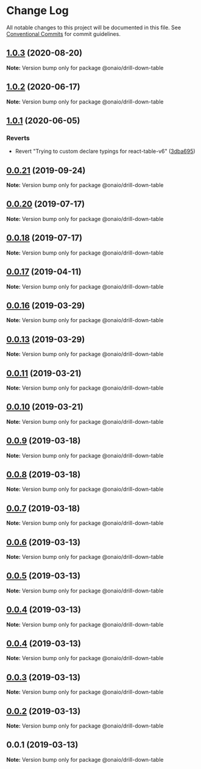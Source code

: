 # Change Log

All notable changes to this project will be documented in this file.
See [Conventional Commits](https://conventionalcommits.org) for commit guidelines.

## [1.0.3](https://github.com/onaio/js-tools/compare/@onaio/drill-down-table@1.0.2...@onaio/drill-down-table@1.0.3) (2020-08-20)

**Note:** Version bump only for package @onaio/drill-down-table

## [1.0.2](https://github.com/onaio/js-tools/compare/@onaio/drill-down-table@1.0.1...@onaio/drill-down-table@1.0.2) (2020-06-17)

**Note:** Version bump only for package @onaio/drill-down-table

## [1.0.1](https://github.com/onaio/js-tools/compare/@onaio/drill-down-table@0.0.21...@onaio/drill-down-table@1.0.1) (2020-06-05)

### Reverts

- Revert "Trying to custom declare typings for react-table-v6" ([3dba695](https://github.com/onaio/js-tools/commit/3dba69590057d340566d24985bd74588956a25c1))

## [0.0.21](https://github.com/onaio/js-tools/compare/@onaio/drill-down-table@0.0.20...@onaio/drill-down-table@0.0.21) (2019-09-24)

**Note:** Version bump only for package @onaio/drill-down-table

## [0.0.20](https://github.com/onaio/js-tools/compare/@onaio/drill-down-table@0.0.18...@onaio/drill-down-table@0.0.20) (2019-07-17)

**Note:** Version bump only for package @onaio/drill-down-table

## [0.0.18](https://github.com/onaio/js-tools/compare/@onaio/drill-down-table@0.0.17...@onaio/drill-down-table@0.0.18) (2019-07-17)

**Note:** Version bump only for package @onaio/drill-down-table

## [0.0.17](https://github.com/onaio/js-tools/compare/@onaio/drill-down-table@0.0.16...@onaio/drill-down-table@0.0.17) (2019-04-11)

**Note:** Version bump only for package @onaio/drill-down-table

## [0.0.16](https://github.com/onaio/js-tools/compare/@onaio/drill-down-table@0.0.13...@onaio/drill-down-table@0.0.16) (2019-03-29)

**Note:** Version bump only for package @onaio/drill-down-table

## [0.0.13](https://github.com/onaio/js-tools/compare/@onaio/drill-down-table@0.0.11...@onaio/drill-down-table@0.0.13) (2019-03-29)

**Note:** Version bump only for package @onaio/drill-down-table

## [0.0.11](https://github.com/onaio/js-tools/compare/@onaio/drill-down-table@0.0.10...@onaio/drill-down-table@0.0.11) (2019-03-21)

**Note:** Version bump only for package @onaio/drill-down-table

## [0.0.10](https://github.com/onaio/js-tools/compare/@onaio/drill-down-table@0.0.9...@onaio/drill-down-table@0.0.10) (2019-03-21)

**Note:** Version bump only for package @onaio/drill-down-table

## [0.0.9](https://github.com/onaio/js-tools/compare/@onaio/drill-down-table@0.0.8...@onaio/drill-down-table@0.0.9) (2019-03-18)

**Note:** Version bump only for package @onaio/drill-down-table

## [0.0.8](https://github.com/onaio/js-tools/compare/@onaio/drill-down-table@0.0.7...@onaio/drill-down-table@0.0.8) (2019-03-18)

**Note:** Version bump only for package @onaio/drill-down-table

## [0.0.7](https://github.com/onaio/js-tools/compare/@onaio/drill-down-table@0.0.6...@onaio/drill-down-table@0.0.7) (2019-03-18)

**Note:** Version bump only for package @onaio/drill-down-table

## [0.0.6](https://github.com/onaio/js-tools/compare/@onaio/drill-down-table@0.0.5...@onaio/drill-down-table@0.0.6) (2019-03-13)

**Note:** Version bump only for package @onaio/drill-down-table

## [0.0.5](https://github.com/onaio/js-tools/compare/@onaio/drill-down-table@0.0.3...@onaio/drill-down-table@0.0.5) (2019-03-13)

**Note:** Version bump only for package @onaio/drill-down-table

## [0.0.4](https://github.com/onaio/js-tools/compare/@onaio/drill-down-table@0.0.3...@onaio/drill-down-table@0.0.4) (2019-03-13)

**Note:** Version bump only for package @onaio/drill-down-table

## [0.0.4](https://github.com/onaio/js-tools/compare/@onaio/drill-down-table@0.0.3...@onaio/drill-down-table@0.0.4) (2019-03-13)

**Note:** Version bump only for package @onaio/drill-down-table

## [0.0.3](https://github.com/onaio/js-tools/compare/@onaio/drill-down-table@0.0.2...@onaio/drill-down-table@0.0.3) (2019-03-13)

**Note:** Version bump only for package @onaio/drill-down-table

## [0.0.2](https://github.com/onaio/js-tools/compare/@onaio/drill-down-table@0.0.1...@onaio/drill-down-table@0.0.2) (2019-03-13)

**Note:** Version bump only for package @onaio/drill-down-table

## 0.0.1 (2019-03-13)

**Note:** Version bump only for package @onaio/drill-down-table
